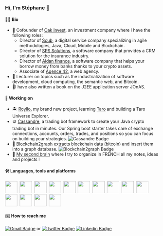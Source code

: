 ### Hi, I'm Stéphane 👋

#### :technologist:	Bio
- :briefcase: Cofounder of [Oak Invest](https://www.oak-invest.com), an investment company where I have the following roles:
  - Director of [Scub](https://scub.net), a digital service company specializing in agile methodologies, Java, Cloud, Mobile and Blockchain.
  - Director of [SPS Solutions](https://sps-solutions.fr), a software company that provides a CRM solution for the insurance industry.
  - Director of [Aldan finance](https://aldan.finance/), a software company that helps your borrow money from banks thanks to your crypto assets.
  - Associate of [Agence 42](https://www.agence42.fr), a web agency.
- :book: Lecturer on topics such as the industrialization of software development, cloud computing, the semantic web, and Bitcoin.
- :notebook_with_decorative_cover:I have also written a book on the J2EE application server JOnAS.

#### :seedling: Working on

- :desert_island: [Royllo](https://github.com/royllo), my brand new project, learning [Taro](https://lightning.engineering/posts/2022-4-5-taro-launch/) and building a Taro Universe Explorer.
- :coin: [Cassandre](https://github.com/cassandre-tech/cassandre-trading-bot), a trading bot framework to create your Java crypto trading bot in minutes. Our Spring boot starter takes care of exchange connections, accounts, orders, trades, and positions so you can focus on building your strategies. ![Cassandre Badge](https://img.shields.io/github/stars/cassandre-tech/cassandre-trading-bot?style=social)
- :microscope: [Blockchain2graph](https://github.com/straumat/blockchain2graph) extracts blockchain data (bitcoin) and insert them into a graph database. ![Blockchain2graph Badge](https://img.shields.io/github/stars/straumat/blockchain2graph?style=social)
- :notebook: [My second brain](https://straumat.github.io/second-cerveau/) where I try to organize in FRENCH all my notes, ideas and projects !

#### :hammer_and_wrench: Languages, tools and platforms
<div>
  <img src="https://cdn.jsdelivr.net/gh/devicons/devicon/icons/github/github-original.svg" width="40" height="40" />&nbsp;
  <img src="https://cdn.jsdelivr.net/gh/devicons/devicon/icons/ubuntu/ubuntu-plain.svg" width="40" height="40" />&nbsp;
  <img src="https://cdn.jsdelivr.net/gh/devicons/devicon/icons/git/git-plain.svg" width="40" height="40" />&nbsp;
  <img src="https://cdn.jsdelivr.net/gh/devicons/devicon/icons/intellij/intellij-original.svg" width="40" height= "40" />&nbsp;
  <img src="https://cdn.jsdelivr.net/gh/devicons/devicon/icons/chrome/chrome-original.svg" width="40" height="40"/>&nbsp;
  <img src="https://cdn.jsdelivr.net/gh/devicons/devicon/icons/postgresql/postgresql-original.svg" width="40" height="40" />&nbsp;
  <img src="https://cdn.jsdelivr.net/gh/devicons/devicon/icons/java/java-original.svg" width="40" height="40" />&nbsp;
  <img src="https://cdn.jsdelivr.net/gh/devicons/devicon/icons/spring/spring-original.svg" width="40" height="40" />&nbsp;
  <img src="https://cdn.jsdelivr.net/gh/devicons/devicon/icons/graphql/graphql-plain.svg" width="40" height="40" />&nbsp; 
  <img src="https://cdn.jsdelivr.net/gh/devicons/devicon/icons/html5/html5-original.svg" width="40" height="40" />&nbsp;
  <img src="https://cdn.jsdelivr.net/gh/devicons/devicon/icons/tailwindcss/tailwindcss-plain.svg" width="40" height="40" />&nbsp;
  <img src="https://cdn.jsdelivr.net/gh/devicons/devicon/icons/docker/docker-original.svg" width="40" height="40" />&nbsp;
  <img src="https://cdn.jsdelivr.net/gh/devicons/devicon/icons/terraform/terraform-original.svg" width="40" height="40" />&nbsp;
  <img src="https://cdn.jsdelivr.net/gh/devicons/devicon/icons/digitalocean/digitalocean-original.svg" width="40" height="40" />
</div>  

#### :envelope: How to reach me
[![Gmail Badge](https://img.shields.io/badge/-stephane.traumat@gmail.com-c14438?style=flat-square&logo=Gmail&logoColor=white&link=mailto:stephane.traumat@gmail.com)](mailto:stephane.traumat@gmail.com) or [![Twitter Badge](https://img.shields.io/badge/-@straumat-1ca0f1?style=flat-square&labelColor=1ca0f1&logo=twitter&logoColor=white&link=https://twitter.com/straumat)](https://twitter.com/straumat)
[![Linkedin Badge](https://img.shields.io/badge/-straumat-blue?style=flat&logo=Linkedin&logoColor=white)](https://www.linkedin.com/in/straumat/)

